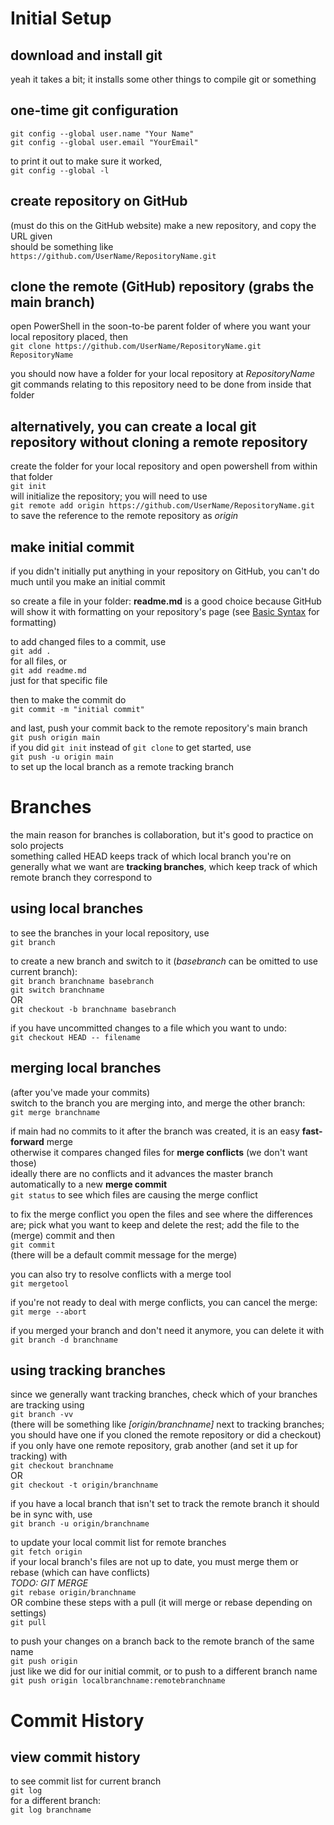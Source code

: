# Initial Setup

## download and install git

yeah it takes a bit; it installs some other things to compile git or something

## one-time git configuration

`git config --global user.name "Your Name"`  
`git config --global user.email "YourEmail"`

to print it out to make sure it worked,  
`git config --global -l`

## create repository on GitHub

(must do this on the GitHub website) make a new repository, and copy the URL given  
should be something like  
`https://github.com/UserName/RepositoryName.git`

## clone the remote (GitHub) repository (grabs the main branch)

open PowerShell in the soon-to-be parent folder of where you want your local repository placed, then  
`git clone https://github.com/UserName/RepositoryName.git RepositoryName`

you should now have a folder for your local repository at *RepositoryName*  
git commands relating to this repository need to be done from inside that folder

## alternatively, you can create a local git repository without cloning a remote repository

create the folder for your local repository and open powershell from within that folder  
`git init`  
will initialize the repository; you will need to use  
`git remote add origin https://github.com/UserName/RepositoryName.git`  
to save the reference to the remote repository as *origin*

## make initial commit

if you didn't initially put anything in your repository on GitHub, you can't do much until you make an initial commit

so create a file in your folder: **readme.md** is a good choice because GitHub will show it with formatting on your repository's page (see [Basic Syntax](https://www.markdownguide.org/cheat-sheet/) for formatting)

to add changed files to a commit, use  
`git add .`  
for all files, or  
`git add readme.md`  
just for that specific file

then to make the commit do  
`git commit -m "initial commit"`

and last, push your commit back to the remote repository's main branch  
`git push origin main`  
if you did `git init` instead of `git clone` to get started, use  
`git push -u origin main`  
to set up the local branch as a remote tracking branch

# Branches

the main reason for branches is collaboration, but it's good to practice on solo projects  
something called HEAD keeps track of which local branch you're on  
generally what we want are **tracking branches**, which keep track of which remote branch they correspond to

## using local branches

to see the branches in your local repository, use  
`git branch`

to create a new branch and switch to it (*basebranch* can be omitted to use current branch):  
`git branch branchname basebranch`  
`git switch branchname`  
OR  
`git checkout -b branchname basebranch`

if you have uncommitted changes to a file which you want to undo:    
`git checkout HEAD -- filename`

## merging local branches

(after you've made your commits)  
switch to the branch you are merging into, and merge the other branch:  
`git merge branchname`  

if main had no commits to it after the branch was created, it is an easy **fast-forward** merge  
otherwise it compares changed files for **merge conflicts** (we don't want those)  
ideally there are no conflicts and it advances the master branch automatically to a new **merge commit**  
`git status` to see which files are causing the merge conflict

to fix the merge conflict you open the files and see where the differences are; pick what you want to keep and delete the rest; add the file to the (merge) commit and then  
`git commit`  
(there will be a default commit message for the merge)

you can also try to resolve conflicts with a merge tool  
`git mergetool`

if you're not ready to deal with merge conflicts, you can cancel the merge:
`git merge --abort`

if you merged your branch and don't need it anymore, you can delete it with  
`git branch -d branchname`

## using tracking branches

since we generally want tracking branches, check which of your branches are tracking using  
`git branch -vv`  
(there will be something like *\[origin/branchname]* next to tracking branches; you should have one if you cloned the remote repository or did a checkout)  
if you only have one remote repository, grab another (and set it up for tracking) with  
`git checkout branchname`  
OR  
`git checkout -t origin/branchname`

if you have a local branch that isn't set to track the remote branch it should be in sync with, use  
`git branch -u origin/branchname`

to update your local commit list for remote branches  
`git fetch origin`  
if your local branch's files are not up to date, you must merge them or rebase (which can have conflicts)  
*TODO: GIT MERGE*  
`git rebase origin/branchname`  
OR combine these steps with a pull (it will merge or rebase depending on settings)  
`git pull`

to push your changes on a branch back to the remote branch of the same name  
`git push origin`  
just like we did for our initial commit, or to push to a different branch name  
`git push origin localbranchname:remotebranchname`

# Commit History

## view commit history

to see commit list for current branch  
`git log`  
for a different branch:  
`git log branchname`
